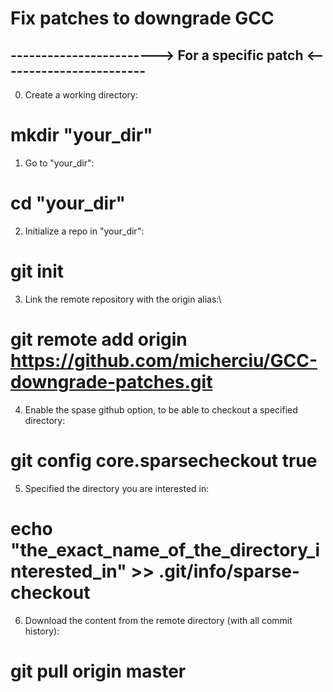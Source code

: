 # Fix patches to downgrade GCC
## ------------------------> For a specific patch <------------------------

0. Create a working directory:  
# mkdir "your_dir"   

1. Go to "your_dir":  
# cd "your_dir"  

2. Initialize a repo in "your_dir":  
# git init  

3. Link the remote repository with the origin alias:\
# git remote add origin https://github.com/micherciu/GCC-downgrade-patches.git

4. Enable the spase github option, to be able to checkout a specified directory:  
# git config core.sparsecheckout true

5. Specified the directory you are interested in:  
# echo "the_exact_name_of_the_directory_interested_in" >> .git/info/sparse-checkout

6. Download the content from the remote directory (with all commit history):  
# git pull origin master